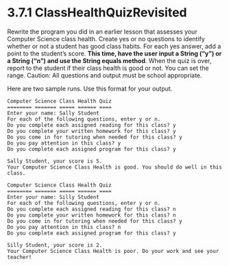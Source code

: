 # 3.7.1 ClassHealthQuizRevisited
Rewrite the program you did in an earlier lesson that assesses your Computer Science class health. Create yes or no questions to identify whether or not a student has good class habits. For each yes answer, add a point to the student’s score. <b>This time, have the user input a String (“y”) or a String (“n”) and use the String equals method</b>. When the quiz is over, report to the student if their class health is good or not. You can set the range. Caution: All questions and output must be school appropriate.

Here are two sample runs. Use this format for your output.
```
Computer Science Class Health Quiz
======== ======= ===== ====== ====
Enter your name: Sally Student
For each of the following questions, enter y or n.
Do you complete each assigned reading for this class? y
Do you complete your written homework for this class? y
Do you come in for tutoring when needed for this class? y
Do you pay attention in this class? y
Do you complete each assigned program for this class? y

Sally Student, your score is 5.
Your Computer Science Class Health is good. You should do well in this class.

Computer Science Class Health Quiz
======== ======= ===== ====== ====
Enter your name: Silly Student
For each of the following questions, enter y or n.
Do you complete each assigned reading for this class? n
Do you complete your written homework for this class? n
Do you come in for tutoring when needed for this class? y
Do you pay attention in this class? n
Do you complete each assigned program for this class? y

Silly Student, your score is 2.
Your Computer Science Class Health is poor. Do your work and see your teacher!
```